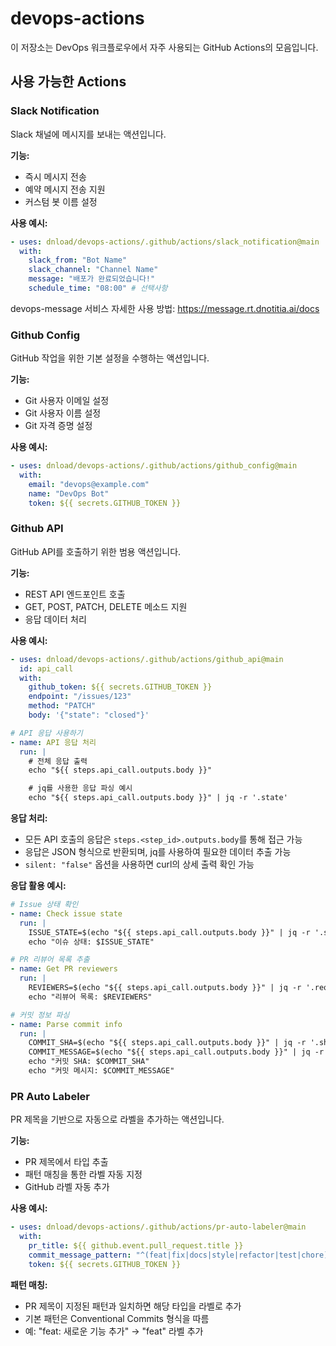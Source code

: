 # devops-actions

이 저장소는 DevOps 워크플로우에서 자주 사용되는 GitHub Actions의 모음입니다.

## 사용 가능한 Actions

### Slack Notification

Slack 채널에 메시지를 보내는 액션입니다.

**기능:**

- 즉시 메시지 전송
- 예약 메시지 전송 지원
- 커스텀 봇 이름 설정

**사용 예시:**

```yaml
- uses: dnload/devops-actions/.github/actions/slack_notification@main
  with:
    slack_from: "Bot Name"
    slack_channel: "Channel Name"
    message: "배포가 완료되었습니다!"
    schedule_time: "08:00" # 선택사항
```

devops-message 서비스 자세한 사용 방법: https://message.rt.dnotitia.ai/docs

### Github Config

GitHub 작업을 위한 기본 설정을 수행하는 액션입니다.

**기능:**

- Git 사용자 이메일 설정
- Git 사용자 이름 설정
- Git 자격 증명 설정

**사용 예시:**

```yaml
- uses: dnload/devops-actions/.github/actions/github_config@main
  with:
    email: "devops@example.com"
    name: "DevOps Bot"
    token: ${{ secrets.GITHUB_TOKEN }}
```

### Github API

GitHub API를 호출하기 위한 범용 액션입니다.

**기능:**

- REST API 엔드포인트 호출
- GET, POST, PATCH, DELETE 메소드 지원
- 응답 데이터 처리

**사용 예시:**

```yaml
- uses: dnload/devops-actions/.github/actions/github_api@main
  id: api_call
  with:
    github_token: ${{ secrets.GITHUB_TOKEN }}
    endpoint: "/issues/123"
    method: "PATCH"
    body: '{"state": "closed"}'

# API 응답 사용하기
- name: API 응답 처리
  run: |
    # 전체 응답 출력
    echo "${{ steps.api_call.outputs.body }}"

    # jq를 사용한 응답 파싱 예시
    echo "${{ steps.api_call.outputs.body }}" | jq -r '.state'
```

**응답 처리:**

- 모든 API 호출의 응답은 `steps.<step_id>.outputs.body`를 통해 접근 가능
- 응답은 JSON 형식으로 반환되며, jq를 사용하여 필요한 데이터 추출 가능
- `silent: "false"` 옵션을 사용하면 curl의 상세 출력 확인 가능

**응답 활용 예시:**

```yaml
# Issue 상태 확인
- name: Check issue state
  run: |
    ISSUE_STATE=$(echo "${{ steps.api_call.outputs.body }}" | jq -r '.state')
    echo "이슈 상태: $ISSUE_STATE"

# PR 리뷰어 목록 추출
- name: Get PR reviewers
  run: |
    REVIEWERS=$(echo "${{ steps.api_call.outputs.body }}" | jq -r '.requested_reviewers[].login')
    echo "리뷰어 목록: $REVIEWERS"

# 커밋 정보 파싱
- name: Parse commit info
  run: |
    COMMIT_SHA=$(echo "${{ steps.api_call.outputs.body }}" | jq -r '.sha')
    COMMIT_MESSAGE=$(echo "${{ steps.api_call.outputs.body }}" | jq -r '.commit.message')
    echo "커밋 SHA: $COMMIT_SHA"
    echo "커밋 메시지: $COMMIT_MESSAGE"
```

### PR Auto Labeler

PR 제목을 기반으로 자동으로 라벨을 추가하는 액션입니다.

**기능:**

- PR 제목에서 타입 추출
- 패턴 매칭을 통한 라벨 자동 지정
- GitHub 라벨 자동 추가

**사용 예시:**

```yaml
- uses: dnload/devops-actions/.github/actions/pr-auto-labeler@main
  with:
    pr_title: ${{ github.event.pull_request.title }}
    commit_message_pattern: "^(feat|fix|docs|style|refactor|test|chore)(\(.+\))?: .+"
    token: ${{ secrets.GITHUB_TOKEN }}
```

**패턴 매칭:**

- PR 제목이 지정된 패턴과 일치하면 해당 타입을 라벨로 추가
- 기본 패턴은 Conventional Commits 형식을 따름
- 예: "feat: 새로운 기능 추가" → "feat" 라벨 추가
